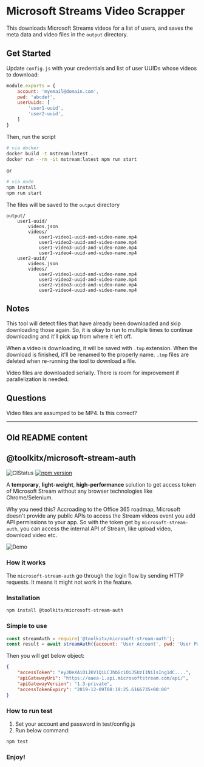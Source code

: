 # Microsoft Streams Video Scrapper

This downloads Microsoft Streams videos for a list of users, and saves the meta data and video files in the `output` directory.

## Get Started
Update `config.js` with your credentials and list of user UUIDs whose videos to download:
```javascript
module.exports = {
    account: 'myemail@domain.com',
    pwd: 'abcdef',
    userUuids: [
        'user1-uuid',
        'user2-uuid',
    ]
}
```

Then, run the script
```bash
# via docker
docker build -t mstream:latest .
docker run --rm -it mstream:latest npm run start

```

or
```bash
# via node
npm install
npm run start
```

The files will be saved to the `output` directory
```
output/
    user1-uuid/
        videos.json
        videos/
            user1-video1-uuid-and-video-name.mp4
            user1-video2-uuid-and-video-name.mp4
            user1-video3-uuid-and-video-name.mp4
            user1-video4-uuid-and-video-name.mp4
    user2-uuid/
        videos.json
        videos/
            user2-video1-uuid-and-video-name.mp4
            user2-video2-uuid-and-video-name.mp4
            user2-video3-uuid-and-video-name.mp4
            user2-video4-uuid-and-video-name.mp4
```

## Notes

This tool will detect files that have already been downloaded and skip downloading those again. So, it is okay to run to multiple times to continue downloading and it'll pick up from where it left off.

When a video is downloading, it will be saved with `.tmp` extension. When the download is finished, it'll be renamed to the properly name. `.tmp` files are deleted when re-running the tool to download a file.

Video files are downloaded serially. There is room for improvement if parallelization is needed.

## Questions

Video files are assumped to be MP4. Is this correct?

---

## Old README content

## @toolkitx/microsoft-stream-auth

![CIStatus](https://github.com/toolkitx/microsoft-stream-auth/workflows/Daily/badge.svg) [![npm version](https://badge.fury.io/js/%40toolkitx%2Fmicrosoft-stream-auth.svg)](https://badge.fury.io/js/%40toolkitx%2Fmicrosoft-stream-auth)

A **temporary**, **light-weight**, **high-performance** solution to get access token of Microsoft Stream without any browser technologies like Chrome/Selenium.

Why you need this? Accroading to the Office 365 roadmap, Microsoft doesn't provide any public APIs to access the Stream videos event you add API permissions to your app. So with the token get by `microsoft-stream-auth`, you can access the internal API of Stream, like upload video, download video etc.

![Demo](demo.gif)

### How it works

The `microsoft-stream-auth` go through the login flow by sending HTTP requests. It means it might not work in the feature.

### Installation

```bash
npm install @toolkitx/microsoft-stream-auth
```

### Simple to use

```javascript
const streamAuth = require('@toolkitx/microsoft-stream-auth');
const result = await streamAuth({account: 'User Account', pwd: 'User Password'});
```

Then you will get below object:

```json
{
    "accessToken": "eyJ0eXAiOiJKV1QiLCJhbGciOiJSUzI1NiIsIng1dC....",
    "apiGatewayUri": "https://aaea-1.api.microsoftstream.com/api/",
    "apiGatewayVersion": "1.3-private",
    "accessTokenExpiry": "2019-12-09T08:19:25.6166735+00:00"
}
```

### How to run test

1. Set your account and password in test/config.js
2. Run below command:
```bash
npm test
```

### Enjoy!

